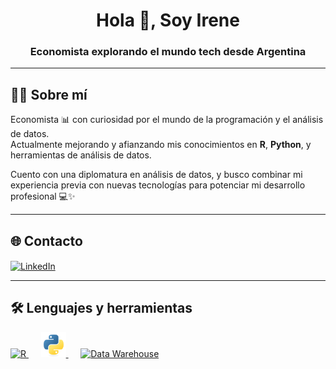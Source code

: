 <h1 align="center">Hola 👋, Soy Irene</h1>
<h3 align="center">Economista explorando el mundo tech desde Argentina</h3>

---

## 👩‍💻 Sobre mí

Economista 📊 con curiosidad por el mundo de la programación y el análisis de datos.  
Actualmente mejorando y afianzando mis conocimientos en **R**, **Python**, y herramientas de análisis de datos.

Cuento con una diplomatura en análisis de datos, y busco combinar mi experiencia previa con nuevas tecnologías para potenciar mi desarrollo profesional 💻✨

---

## 🌐 Contacto

<p align="left">
  <a href="https://www.linkedin.com/in/irene-laura-lindenboim-83086614" target="blank">
    <img align="center" src="https://raw.githubusercontent.com/rahuldkjain/github-profile-readme-generator/master/src/images/icons/Social/linked-in-alt.svg" alt="LinkedIn" height="30" width="40" />
  </a>
</p>

---

## 🛠 Lenguajes y herramientas

<p align="left">
  <a href="https://www.r-project.org/" target="_blank" rel="noreferrer">
    <img src="https://www.vectorlogo.zone/logos/r-project/r-project-icon.svg" alt="R" width="40" height="40"/>
  </a>&nbsp;&nbsp;&nbsp;&nbsp;
  <a href="https://www.python.org" target="_blank" rel="noreferrer">
    <img src="https://raw.githubusercontent.com/devicons/devicon/master/icons/python/python-original.svg" alt="Python" width="40" height="40"/>
  </a>&nbsp;&nbsp;&nbsp;&nbsp;
  <a href="https://en.wikipedia.org/wiki/Data_warehouse" target="_blank" rel="noreferrer">
    <img src="https://img.icons8.com/ios-filled/50/000000/database.png" alt="Data Warehouse" width="40" height="40"/>
  </a>
</p>




